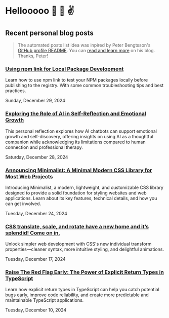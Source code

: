# Hellooooo 👋 🤘 ✌️

## Recent personal blog posts

> The automated posts list idea was inpired by Peter Bengtsson's [GitHub profile README](https://github.com/peterbe/peterbe).
> You can [read and learn more](https://www.peterbe.com/plog/index-of-blog-posts-github-profile-page) on his blog. Thanks, Peter!

<!-- blog posts -->
### [Using npm link for Local Package Development](https://schalkneethling.com/posts/using-npm-link-for-local-package-development/)

Learn how to use npm link to test your NPM packages locally before publishing to the registry. With some common troubleshooting tips and best practices.

Sunday, December 29, 2024

### [Exploring the Role of AI in Self-Reflection and Emotional Growth](https://schalkneethling.com/posts/exploring-the-role-of-ai-in-self-reflection-and-emotional-growth/)

This personal reflection explores how AI chatbots can support emotional growth and self-discovery, offering insights on using AI as a thoughtful companion while acknowledging its limitations compared to human connection and professional therapy.

Saturday, December 28, 2024

### [Announcing Minimalist: A Minimal Modern CSS Library for Most Web Projects](https://schalkneethling.com/posts/announcing-minimalist-modern-css-library-for-most-web-projects/)

Introducing Minimalist, a modern, lightweight, and customizable CSS library designed to provide a solid foundation for styling websites and web applications. Learn about its key features, technical details, and how you can get involved.

Tuesday, December 24, 2024

### [CSS translate, scale, and rotate have a new home and it’s splendid! Come on in.](https://schalkneethling.com/posts/css-translate-scale-rotate-have-a-new-home/)

Unlock simpler web development with CSS's new individual transform properties—cleaner syntax, more intuitive styling, and delightful animations.

Tuesday, December 17, 2024

### [Raise The Red Flag Early: The Power of Explicit Return Types in TypeScript](https://schalkneethling.com/posts/the-benefits-of-typing-function-return-values/)

Learn how explicit return types in TypeScript can help you catch potential bugs early, improve code reliability, and create more predictable and maintainable TypeScript applications.

Tuesday, December 10, 2024
<!-- /blog posts -->

<!--
**schalkneethling/schalkneethling** is a ✨ _special_ ✨ repository because its `README.md` (this file) appears on your GitHub profile.

Here are some ideas to get you started:

- 🔭 I’m currently working on ...
- 🌱 I’m currently learning ...
- 👯 I’m looking to collaborate on ...
- 🤔 I’m looking for help with ...
- 💬 Ask me about ...
- 📫 How to reach me: ...
- 😄 Pronouns: ...
- ⚡ Fun fact: ...
-->
